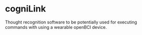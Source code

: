 # cogniLink
Thought recognition software to be potentially used for executing commands with using a wearable openBCI device.
